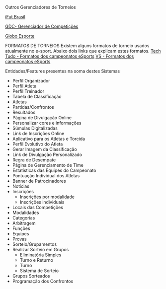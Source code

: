 Outros Gerenciadores de Torneios

[iFut Brasil](https://www.ifut.com.br/)

[GDC- Gerenciador de Competições](http://www.gerenciadordecompeticoes.com.br/manualgdc/html/index.html)

[Globo Esporte](https://globoesporte.globo.com/futebol/brasileirao-serie-a/)

FORMATOS DE TORNEIOS
Existem alguns formatos de torneio usados atualmente no e-sport. Abaixo dois links que explicam estes formatos.
[Tech Tudo - Formatos dos campeonatos eSports](https://www.techtudo.com.br/listas/2019/01/escalada-e-mata-mata-conheca-os-formatos-dos-campeonatos-nos-esports.ghtml)
[VS - Formatos dos campeonatos eSports](https://vs.com.br/artigo/guia-quais-sao-e-como-funcionam-os-diferentes-formatos-de-campeonatos)

Entidades/Features presentes na soma destes Sistemas
 - Perfil Organizador
 - Perfil Atleta
 - Perfil Treinador
 - Tabela de Classificação
 - Atletas
 - Partidas/Confrontos
 - Resultados
 - Página de Divulgação Online
 - Personalizar cores e informações
 - Súmulas Digitalizadas
 - Link de Inscrições Online
 - Aplicativo para os Atletas e Torcida
 - Perfil Evolutivo do Atleta
 - Gerar Imagem da Classificação
 - Link de Divulgação Personalizado
 - Regra de Desempate
 - Página de Gerenciamento de Time
 - Estatísticas das Equipes do Campeonato
 - Pontuação Individual dos Atletas
 - Banner de Patrocinadores
 - Notícias
 - Inscrições
    - Inscrições por modalidade
    - Inscrições individuais
 - Locais das Competições
 - Modalidades
 - Categorias
 - Arbitragem
 - Funções
 - Equipes
 - Provas
 - Sorteio/Grupamentos
  - Realizar Sorteio em Grupos
    - Eliminatória Simples
    - Turno e Returno
    - Turno
    - Sistema de Sorteio
  - Grupos Sorteados
 - Programação dos Confrontos
 
